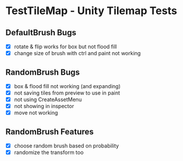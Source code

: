 # TestTileMap - Unity Tilemap Tests

## DefaultBrush Bugs

- [x] rotate & flip works for box but not flood fill
- [x] change size of brush with ctrl and paint not working

## RandomBrush Bugs

- [x] box & flood fill not working (and expanding)
- [x] not saving tiles from preview to use in paint
- [x] not using CreateAssetMenu
- [x] not showing in inspector
- [x] move not working

## RandomBrush Features

- [x] choose random brush based on probability
- [x] randomize the transform too
